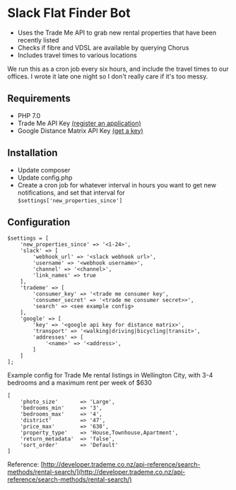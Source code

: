 # Slack Flat Finder Bot

* Uses the Trade Me API to grab new rental properties that have been recently listed
* Checks if fibre and VDSL are available by querying Chorus
* Includes travel times to various locations

We run this as a cron job every six hours, and include the travel times to our offices. I wrote it late one night so I don't really care if it's too messy.

## Requirements
* PHP 7.0 
* Trade Me API Key [(register an application)](https://www.trademe.co.nz/MyTradeMe/Api/RegisterNewApplication.aspx)
* Google Distance Matrix API Key [(get a key)](https://developers.google.com/maps/documentation/distance-matrix/start#get-a-key)

## Installation
* Update composer
* Update config.php
* Create a cron job for whatever interval in hours you want to get new notifications, and set that interval for `$settings['new_properties_since']`


## Configuration
```
$settings = [
    'new_properties_since' => '<1-24>',
    'slack' => [
        'webhook_url' => '<slack webhook url>',
        'username' => '<webhook username>',
        'channel' => '<channel>',
        'link_names' => true
    ],
    'trademe' => [
        'consumer_key' => '<trade me consumer key',
        'consumer_secret' => '<trade me consumer secret>>',
        'search' => <see example config>
    ],
    'google' => [
        'key' => '<google api key for distance matrix>',
        'transport' => '<walking|driving|bicycling|transit>',
        'addresses' => [
            '<name>' => '<address>',
        ]
    ]
];

```

Example config for Trade Me rental listings in Wellington City, with 3-4 bedrooms and a maximum rent per week of $630
```
[
    'photo_size'       => 'Large',
    'bedrooms_min'     => '3',
    'bedrooms_max'     => '4',
    'district'         => '47',
    'price_max'        => '630',
    'property_type'    => 'House,Townhouse,Apartment',
    'return_metadata'  => 'false',
    'sort_order'       => 'Default'
]
```
Reference: [http://developer.trademe.co.nz/api-reference/search-methods/rental-search/](http://developer.trademe.co.nz/api-reference/search-methods/rental-search/)
